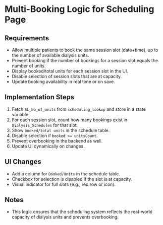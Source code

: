 # Multi-Booking Logic for Scheduling Page

## Requirements
- Allow multiple patients to book the same session slot (date+time), up to the number of available dialysis units.
- Prevent booking if the number of bookings for a session slot equals the number of units.
- Display booked/total units for each session slot in the UI.
- Disable selection of session slots that are at capacity.
- Update booking availability in real time or on save.

## Implementation Steps
1. Fetch `SL_No_of_units` from `scheduling_lookup` and store in a state variable.
2. For each session slot, count how many bookings exist in `Dialysis_Schedules` for that slot.
3. Show `booked/total units` in the schedule table.
4. Disable selection if `booked >= unitsCount`.
5. Prevent overbooking in the backend as well.
6. Update UI dynamically on changes.

## UI Changes
- Add a column for `Booked/Units` in the schedule table.
- Checkbox for selection is disabled if the slot is at capacity.
- Visual indicator for full slots (e.g., red row or icon).

## Notes
- This logic ensures that the scheduling system reflects the real-world capacity of dialysis units and prevents overbooking.
